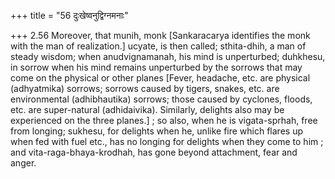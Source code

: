 +++
title = "56 दुःखेष्वनुद्विग्नमनाः"

+++
2.56 Moreover, that munih, monk \[Sankaracarya identifies the monk with
the man of realization.\] ucyate, is then called; sthita-dhih, a man of
steady wisdom; when anudvignamanah, his mind is unperturbed; duhkhesu,
in sorrow when his mind remains unperturbed by the sorrows that may come
on the physical or other planes \[Fever, headache, etc. are physical
(adhyatmika) sorrows; sorrows caused by tigers, snakes, etc. are
environmental (adhibhautika) sorrows; those caused by cyclones, floods,
etc. are super-natural (adhidaivika). Similarly, delights also may be
experienced on the three planes.\] ; so also, when he is vigata-sprhah,
free from longing; sukhesu, for delights when he, unlike fire which
flares up when fed with fuel etc., has no longing for delights when they
come to him ; and vita-raga-bhaya-krodhah, has gone beyond attachment,
fear and anger.
